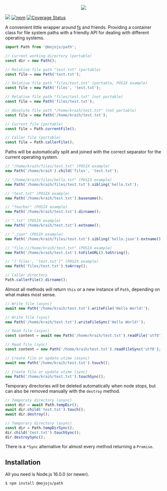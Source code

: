 <p align="center">
  <a href="https://mojojs.org">
    <img src="https://github.com/mojolicious/mojo.js/blob/main/docs/images/logo.png?raw=true" style="margin: 0 auto;">
  </a>
</p>

[![](https://github.com/mojolicious/path.js/workflows/test/badge.svg)](https://github.com/mojolicious/path.js/actions)
[![npm](https://img.shields.io/npm/v/@mojojs/path.svg)](https://www.npmjs.com/package/@mojojs/path)
[![Coverage Status](https://coveralls.io/repos/github/mojolicious/path.js/badge.svg)](https://coveralls.io/github/mojolicious/path.js)

A convenient little wrapper around [fs](https://nodejs.org/api/fs.html) and friends. Providing a container class for
file system paths with a friendly API for dealing with different operating systems.

```js
import Path from '@mojojs/path';

// Current working directory (portable)
const dir = new Path();

// Relative file path "test.txt" (portable)
const file = new Path('test.txt');

// Relative file path "files/test.txt" (portable, POSIX example)
const file = new Path('files', 'test.txt');

// Relative file path "files/test.txt" (not portable)
const file = new Path('files/test.txt');

// Absolute file path "/home/kraih/test.txt" (not portable)
const file = new Path('/home/kraih/test.txt');

// Current file (portable)
const file = Path.currentFile();

// Caller file (portable)
const file = Path.callerFile();
```

Paths will be automatically split and joined with the correct separator for the current operating system.

```js
// "/home/kraih/files/test.txt" (POSIX example)
new Path('/home/kraih').child('files', 'test.txt');

// "/home/kraih/files/hello.txt" (POSIX example)
new Path('/home/kraih/files/test.txt').sibling('hello.txt');

// "test.txt" (POSIX example)
new Path('/home/kraih/test.txt').basename();

// "foo/bar" (POSIX example)
new Path('/home/kraih/test.txt').dirname();

// ".txt" (POSIX example)
new Path('/home/kraih/test.txt').extname();

// ".json" (POSIX example)
new Path('/home/kraih/files/test.txt').sibling('hello.json').extname();

// "file:///home/kraih/test.txt" (POSIX example)
new Path('/home/kraih/test.txt').toFileURL().toString();

// "['files', 'test.txt']" (POSIX example)
new Path('files/test.txt').toArray();

// Caller directory
Path.callerFile().dirname();
```

Almost all methods will return `this` or a new instance of `Path`, depending on what makes most sense.

```js
// Write file (async)
await new Path('/home/kraih/test.txt').writeFile('Hello World!');

// Write file (sync)
new Path('/home/kraih/test.txt').writeFileSync('Hello World!');

// Read file (async)
const content = await new Path('/home/kraih/test.txt').readFile('utf8');

// Read file (sync)
const content = new Path('/home/kraih/test.txt').readFileSync('utf8');

// Create file or update utime (async)
await new Path('/home/kraih/test.txt').touch();

// Create file or update utime (sync)
new Path('/home/kraih/test.txt').touchSync();
```

Temporary directories will be deleted automatically when node stops, but can also be removed manually with the `destroy`
method.

```js
// Temporaty directory (async)
const dir = await Path.tempDir();
await dir.child('test.txt').touch();
await dir.destroy();

// Temporary directory (async)
const dir = Path.tempDirSync();
dir.child('test.txt').touchSync();
dir.destroySync();
```

There is a `*Sync` alternative for almost every method returning a `Promise`.

## Installation

All you need is Node.js 16.0.0 (or newer).

```
$ npm install @mojojs/path
```
